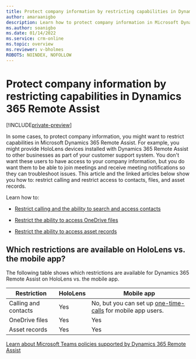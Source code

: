 ```yaml
---
title: Protect company information by restricting capabilities in Dynamics 365 Remote Assist
author: amaraanigbo
description: Learn how to protect company information in Microsoft Dynamics 365 Remote Assist by restricting capabilities, including calling, access to OneDrive files, access to asset records, and the ability to sign out of the app.
ms.author: soanigbo
ms.date: 01/14/2022
ms.service: crm-online
ms.topic: overview
ms.reviewer: v-bholmes
ROBOTS: NOINDEX, NOFOLLOW
---
```



# Protect company information by restricting capabilities in Dynamics 365 Remote Assist

[!INCLUDE[private-preview](../includes/private-preview.md)]

In some cases, to protect company information, you might want to restrict capabilities in Microsoft Dynamics 365 Remote Assist. For example, you might provide HoloLens devices installed with Dynamics 365 Remote Assist to other businesses as part of your customer support system. You don't want these users to have access to your company information, but you do want them to be able to join meetings and receive meeting notifications so they can troubleshoot issues. This article and the linked articles below show you how to: restrict calling and restrict access to contacts, files, and asset records.

Learn how to:

- [Restrict calling and the ability to search and access contacts](restricted-mode-calling.md)

- [Restrict the ability to access OneDrive files](restricted-mode-files.md)

- [Restrict the ability to access asset records](restricted-mode-assets.md)

## Which restrictions are available on HoloLens vs. the mobile app?

The following table shows which restrictions are available for Dynamics 365 Remote Assist on HoloLens vs. the mobile app. 

|Restriction|HoloLens|Mobile app|
|-----------------------------------------------|-----------|----------|
|Calling and contacts|Yes|No, but you can set up [one-time-calls](one-time-call.md) for mobile app users.|
|OneDrive files|Yes|Yes|
|Asset records|Yes|Yes|

[Learn about Microsoft Teams policies supported by Dynamics 365 Remote Assist](https://docs.microsoft.com/dynamics365/mixed-reality/remote-assist/teams-policies)
